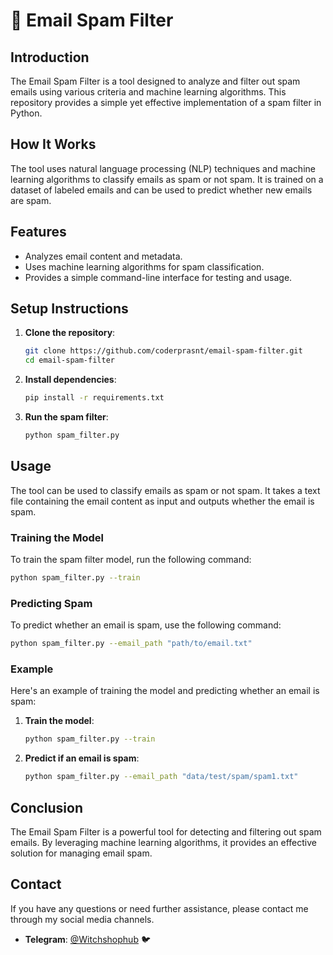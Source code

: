 # 📧 Email Spam Filter

## Introduction
The Email Spam Filter is a tool designed to analyze and filter out spam emails using various criteria and machine learning algorithms. This repository provides a simple yet effective implementation of a spam filter in Python.

## How It Works
The tool uses natural language processing (NLP) techniques and machine learning algorithms to classify emails as spam or not spam. It is trained on a dataset of labeled emails and can be used to predict whether new emails are spam.

## Features
- Analyzes email content and metadata.
- Uses machine learning algorithms for spam classification.
- Provides a simple command-line interface for testing and usage.

## Setup Instructions
1. **Clone the repository**:
    ```bash
    git clone https://github.com/coderprasnt/email-spam-filter.git
    cd email-spam-filter
    ```

2. **Install dependencies**:
    ```bash
    pip install -r requirements.txt
    ```

3. **Run the spam filter**:
    ```bash
    python spam_filter.py
    ```

## Usage
The tool can be used to classify emails as spam or not spam. It takes a text file containing the email content as input and outputs whether the email is spam.

### Training the Model
To train the spam filter model, run the following command:
```bash
python spam_filter.py --train
```

### Predicting Spam
To predict whether an email is spam, use the following command:
```bash
python spam_filter.py --email_path "path/to/email.txt"
```

### Example
Here's an example of training the model and predicting whether an email is spam:
1. **Train the model**:
    ```bash
    python spam_filter.py --train
    ```

2. **Predict if an email is spam**:
    ```bash
    python spam_filter.py --email_path "data/test/spam/spam1.txt"
    ```

## Conclusion
The Email Spam Filter is a powerful tool for detecting and filtering out spam emails. By leveraging machine learning algorithms, it provides an effective solution for managing email spam.

## Contact
If you have any questions or need further assistance, please contact me through my social media channels.

- **Telegram**: [@Witchshophub](https://t.me/witchshophub) 🐦
